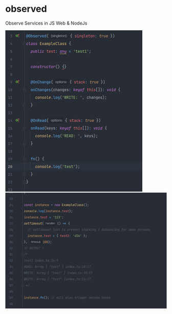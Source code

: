 # observed
Observe Services in JS Web &amp; NodeJs

![Alt text](preview-example-class.png?raw=true "Title")
![Alt text](example-output.png?raw=true "Title")
